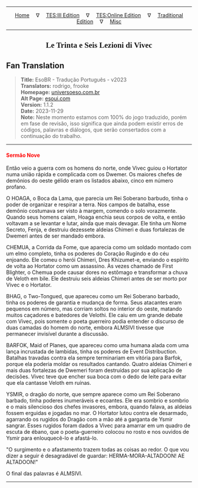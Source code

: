 
---

<!-- Jekyll Page Links -->

<center>
<a href="../../../../../index.html">Home</a>
&emsp;&nabla;&emsp;
<a href="../../../../index-tes3.html">TES:III Edition</a>
&emsp;&nabla;&emsp;
<a href="../../../../index-teso.html">TES:Online Edition</a>
&emsp;&nabla;&emsp;
<a href="../../../../index-traditional.html">Traditional Edition</a>
&emsp;&nabla;&emsp;
<a href="../../../../index-misc.html">Misc</a>
</center>

<!-- Markdown Body Below: -->

---

<center>
<h2><span style="font-family:Georgia">Le Trinta e Seis Lezioni di Vivec</span></h2>
</center>

## Fan Translation

> __Title:__ EsoBR - Tradução Português - v2023\
> __Translators:__ rodrigo, frooke\
> __Homepage:__ [universoeso.com.br][1]\
> __Alt Page:__ [esoui.com][2]\
> __Version:__ 1.1.2\
> __Date:__ 2023-11-29\
> __Note:__ Neste momento estamos com 100% do jogo traduzido, porém em fase de revisão, isso significa que ainda podem existir erros de códigos, palavras e diálogos, que serão consertados com a continuação do trabalho.

[1]: https://www.universoeso.com.br/traducao
[2]: https://www.esoui.com/downloads/info2256-EsoBR-TraduoPortugus-v2023.html

---

#### <span style="color:red">Sermão Nove</span>

Então veio a guerra com os homens do norte, onde Vivec guiou o Hortator numa união rápida e complicada com os Dwemer. Os maiores chefes de demônios do oeste gélido eram os listados abaixo, cinco em número profano.

O HOAGA, o Boca da Lama, que parecia um Rei Soberano barbudo, tinha o poder de organizar e respirar a terra. Nos campos de batalha, esse demônio costumava ser visto à margem, comendo o solo vorazmente. Quando seus homens caíam, Hoaga enchia seus corpos de volta, e então voltavam a se levantar e lutar, ainda que mais devagar. Ele tinha um Nome Secreto, Fenja, e destruiu dezessete aldeias Chimeri e duas fortalezas de Dwemeri antes de ser mandado embora.

CHEMUA, a Corrida da Fome, que aparecia como um soldado montado com um elmo completo, tinha os poderes do Coração Rugindo e do céu enjoando. Ele comeu o herói Chimeri, Dres Khizumet-e, enviando o espírito de volta ao Hortator como um assassino. Às vezes chamado de First Blighter, o Chemua pode causar dores no estômago e transformar a chuva de Veloth em bile. Ele destruiu seis aldeias Chimeri antes de ser morto por Vivec e o Hortator.

BHAG, o Two-Tongued, que apareceu como um Rei Soberano barbado, tinha os poderes de garantia e mudança de forma. Seus atacantes eram pequenos em número, mas corriam soltos no interior do oeste, matando muitos caçadores e batedores de Velothi. Ele caiu em um grande debate com Vivec, pois somente o poeta guerreiro podia entender o discurso de duas camadas do homem do norte, embora ALMSIVI tivesse que permanecer invisível durante a discussão.

BARFOK, Maid of Planes, que apareceu como uma humana alada com uma lança incrustada de lambidas, tinha os poderes de Event Distribuction. Batalhas travadas contra ela sempre terminariam em vitória para Barfok, porque ela poderia moldar os resultados cantando. Quatro aldeias Chimeri e mais duas fortalezas de Dwemeri foram destruídas por sua aplicação de decisões. Vivec teve que encher sua boca com o dedo de leite para evitar que ela cantasse Veloth em ruínas.

YSMIR, o dragão do norte, que sempre aparece como um Rei Soberano barbado, tinha poderes inumeráveis e ecoantes. Ele era sombrio e sombrio e o mais silencioso dos chefes invasores, embora, quando falava, as aldeias fossem erguidas e jogadas no mar. O Hortator lutou contra ele desarmado, agarrando os rugidos do Dragão com a mão até a garganta de Ysmir sangrar. Esses rugidos foram dados a Vivec para amarrar em um quadro de escuta de ébano, que o poeta-guerreiro colocou no rosto e nos ouvidos de Ysmir para enlouquecê-lo e afastá-lo.

"O surgimento e o afastamento trazem todas as coisas ao redor. O que vou dizer a seguir é desagradável de guardar: HERMA-MORA-ALTADOON! AE ALTADOON!"

O final das palavras é ALMSIVI.

---
